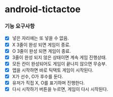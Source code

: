 # android-tictactoe

### 기능 요구사항

- [X] 넣은 자리에는 또 넣을 수 없음.
- [X] X 3줄이 완성 되면 게임이 종료.
- [X] O 3줄이 완성 되면 게임이 종료.
- [X] 3줄이 완성 되지 않은 상태이면 계속 게임 진행상태.
- [X] 모든 칸이 완성되어도 게임이 끝나지 않으면 무승부.
- [X] 앱을 시작하면 바로 틱택토 게임이 시작된다.
- [X] X가 선수, O가 후수를 둔다.
- [X] 유저가 직접 X, O를 표기하며 진행한다.
- [X] 다시 시작하기 버튼을 누르면, 게임이 다시 시작된다.